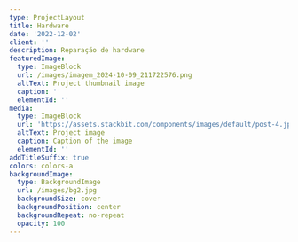```yaml
---
type: ProjectLayout
title: Hardware
date: '2022-12-02'
client: ''
description: Reparação de hardware
featuredImage:
  type: ImageBlock
  url: /images/imagem_2024-10-09_211722576.png
  altText: Project thumbnail image
  caption: ''
  elementId: ''
media:
  type: ImageBlock
  url: 'https://assets.stackbit.com/components/images/default/post-4.jpeg'
  altText: Project image
  caption: Caption of the image
  elementId: ''
addTitleSuffix: true
colors: colors-a
backgroundImage:
  type: BackgroundImage
  url: /images/bg2.jpg
  backgroundSize: cover
  backgroundPosition: center
  backgroundRepeat: no-repeat
  opacity: 100
---
```

